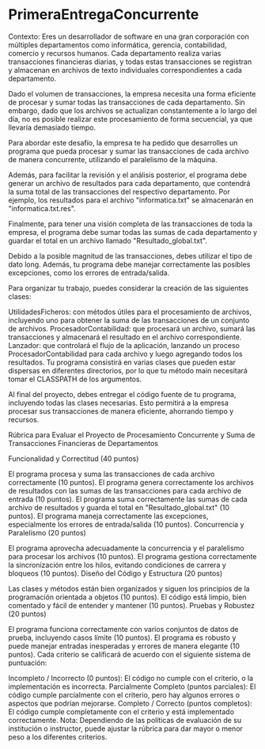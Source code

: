 # PrimeraEntregaConcurrente

Contexto: 
Eres un desarrollador de software en una gran corporación con múltiples departamentos como informática, gerencia, contabilidad, comercio y recursos humanos. Cada departamento realiza varias transacciones financieras diarias, y todas estas transacciones se registran y almacenan en archivos de texto individuales correspondientes a cada departamento.

Dado el volumen de transacciones, la empresa necesita una forma eficiente de procesar y sumar todas las transacciones de cada departamento. Sin embargo, dado que los archivos se actualizan constantemente a lo largo del día, no es posible realizar este procesamiento de forma secuencial, ya que llevaría demasiado tiempo.

Para abordar este desafío, la empresa te ha pedido que desarrolles un programa que pueda procesar y sumar las transacciones de cada archivo de manera concurrente, utilizando el paralelismo de la máquina.

Además, para facilitar la revisión y el análisis posterior, el programa debe generar un archivo de resultados para cada departamento, que contendrá la suma total de las transacciones del respectivo departamento. Por ejemplo, los resultados para el archivo "informatica.txt" se almacenarán en "informatica.txt.res".

Finalmente, para tener una visión completa de las transacciones de toda la empresa, el programa debe sumar todas las sumas de cada departamento y guardar el total en un archivo llamado "Resultado_global.txt".

Debido a la posible magnitud de las transacciones, debes utilizar el tipo de dato long. Además, tu programa debe manejar correctamente las posibles excepciones, como los errores de entrada/salida.

Para organizar tu trabajo, puedes considerar la creación de las siguientes clases:

UtilidadesFicheros: con métodos útiles para el procesamiento de archivos, incluyendo uno para obtener la suma de las transacciones de un conjunto de archivos.
ProcesadorContabilidad: que procesará un archivo, sumará las transacciones y almacenará el resultado en el archivo correspondiente.
Lanzador: que controlará el flujo de la aplicación, lanzando un proceso ProcesadorContabilidad para cada archivo y luego agregando todos los resultados.
Tu programa consistirá en varias clases que pueden estar dispersas en diferentes directorios, por lo que tu método main necesitará tomar el CLASSPATH de los argumentos.

Al final del proyecto, debes entregar el código fuente de tu programa, incluyendo todas las clases necesarias. Esto permitirá a la empresa procesar sus transacciones de manera eficiente, ahorrando tiempo y recursos.

Rúbrica para Evaluar el Proyecto de Procesamiento Concurrente y Suma de Transacciones Financieras de Departamentos

Funcionalidad y Correctitud (40 puntos)

El programa procesa y suma las transacciones de cada archivo correctamente (10 puntos).
El programa genera correctamente los archivos de resultados con las sumas de las transacciones para cada archivo de entrada (10 puntos).
El programa suma correctamente las sumas de cada archivo de resultados y guarda el total en "Resultado_global.txt" (10 puntos).
El programa maneja correctamente las excepciones, especialmente los errores de entrada/salida (10 puntos).
Concurrencia y Paralelismo (20 puntos)

El programa aprovecha adecuadamente la concurrencia y el paralelismo para procesar los archivos (10 puntos).
El programa gestiona correctamente la sincronización entre los hilos, evitando condiciones de carrera y bloqueos (10 puntos).
Diseño del Código y Estructura (20 puntos)

Las clases y métodos están bien organizados y siguen los principios de la programación orientada a objetos (10 puntos).
El código está limpio, bien comentado y fácil de entender y mantener (10 puntos).
Pruebas y Robustez (20 puntos)

El programa funciona correctamente con varios conjuntos de datos de prueba, incluyendo casos límite (10 puntos).
El programa es robusto y puede manejar entradas inesperadas y errores de manera elegante (10 puntos).
Cada criterio se calificará de acuerdo con el siguiente sistema de puntuación:

Incompleto / Incorrecto (0 puntos): El código no cumple con el criterio, o la implementación es incorrecta.
Parcialmente Completo (puntos parciales): El código cumple parcialmente con el criterio, pero hay algunos errores o aspectos que podrían mejorarse.
Completo / Correcto (puntos completos): El código cumple completamente con el criterio y está implementado correctamente.
Nota: Dependiendo de las políticas de evaluación de su institución o instructor, puede ajustar la rúbrica para dar mayor o menor peso a los diferentes criterios.